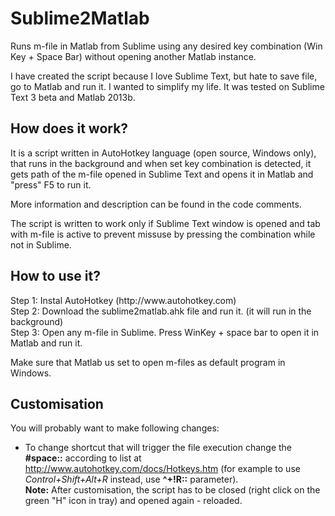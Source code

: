 # Sublime2Matlab
Runs m-file in Matlab from Sublime using any desired key combination (Win Key + Space Bar) without opening another Matlab instance.

I have created the script because I love Sublime Text, but hate to save file, go to Matlab and run it. I wanted to simplify my life. It was tested on Sublime Text 3 beta and Matlab 2013b.

<h2>How does it work?</h2>
It is a script written in AutoHotkey language (open source, Windows only), that runs in the background and when set key combination is detected, it gets path of the m-file opened in Sublime Text and opens it in Matlab and "press" F5 to run it.

More information and description can be found in the code comments.

The script is written to work only if Sublime Text window is opened and tab with m-file is active to prevent missuse by pressing the combination while not in Sublime.

<h2>How to use it?</h2>
Step 1: Instal AutoHotkey (http://www.autohotkey.com)<br>
Step 2: Download the sublime2matlab.ahk file and run it. (it will run in the background)<br>
Step 3: Open any m-file in Sublime. Press WinKey + space bar to open it in Matlab and run it.<br>

Make sure that Matlab us set to open m-files as default program in Windows.

<h2>Customisation</h2>
You will probably want to make following changes:<br>

* To change shortcut that will trigger the file execution change the <b>#space::</b> according to list at http://www.autohotkey.com/docs/Hotkeys.htm (for example to use <i>Control+Shift+Alt+R</i> instead, use <b>^+!R::</b> parameter).<br><b>Note:</b> After customisation, the script has to be closed (right click on the green "H" icon in tray) and opened again - reloaded.